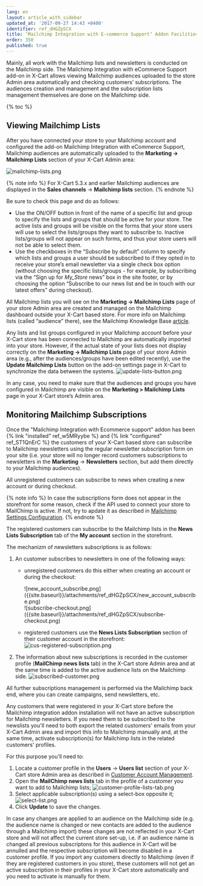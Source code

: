 ```yaml
---
lang: en
layout: article_with_sidebar
updated_at: '2017-09-27 14:43 +0400'
identifier: ref_dHGZpSCX
title: ‘Mailchimp Integration with E-commerce Support’ Addon Facilities
order: 350
published: true
---
```

Mainly, all work with the Mailchimp lists and newsletters is conducted on the Mailchimp side. The Mailchimp Integration with eCommerce Support add-on in X-Cart allows viewing Mailchimp audiences uploaded to the store Admin area automatically and checking customers’ subscriptions. The audiences creation and management and the subscription lists management themselves are done on the Mailchimp side.

{% toc %}

## Viewing Mailchimp Lists

After you have connected your store to your Mailchimp account and configured the add-on Mailchimp Integration with eCommerce Support, Mailchimp audiences are automatically uploaded to the **Marketing -> Mailchimp Lists** section of your X-Cart Admin area:

![mailchimp-lists.png]({{site.baseurl}}/attachments/ref_dHGZpSCX/mailchimp-lists.png)

{% note info %}
For X-Cart 5.3.x and earlier Mailchimp audiences are displayed in the **Sales channels** -> **Mailchimp lists** section.
{% endnote %}

Be sure to check this page and do as follows:

* Use the ON/OFF button in front of the name of a specific list and group to specify the lists and groups that should be active for your store. The active lists and groups will be visible on the forms that your store users will use to select the lists/groups they want to subscribe to. Inactive lists/groups will not appear on such forms, and thus your store users will not be able to select them.
* Use the checkboxes in the “Subscribe by default” column to specify which lists and groups a user should be subscribed to if they opted in to receive your store’s email newsletter via a single check box option (without choosing the specific lists/groups - for example, by subscribing via the “Sign up for _My_Store_ news” box in the site footer, or by choosing the option “Subscribe to our news list and be in touch with our latest offers” during checkout).

All Mailchimp lists you will see on the **Marketing -> Mailchimp Lists** page of your store Admin area are created and managed on the Mailchimp dashboard outside your X-Cart based store. For more info on Mailchimp lists (called “audience” there), see the Mailchimp Knowledge Base [article](http://kb.mailchimp.com/lists). 

Any lists and list groups configured in your Mailchimp account before your X-Cart store has been connected to Mailchimp are automatically imported into your store. However, if the actual state of your lists does not display correctly on the **Marketing -> Mailchimp Lists** page of your store Admin area (e.g., after the audiences/groups have been edited recently), use the **Update Mailchimp Lists** button on the add-on settings page in X-Cart to synchronize the data between the systems. 
![update-lists-button.png]({{site.baseurl}}/attachments/ref_dHGZpSCX/update-lists-button.png)

In any case, you need to make sure that the audiences and groups you have configured in Mailchimp are visible on the **Marketing > Mailchimp Lists** page in your X-Cart store’s Admin area. 

## Monitoring Mailchimp Subscriptions

Once the "Mailchimp Integration with Ecommerce support" addon has been {% link "installed" ref_w5MRyybe %} and {% link "configured" ref_ST1QnErC %} the customers of your X-Cart based store can subscribe to Mailchimp newsletters using the regular newsletter subscription form on your site (i.e. your store will no longer record customers subscriptions to newsletters in the **Marketing** -> **Newsletters** section, but add them directly to your Mailchimp audiences). 

All unregistered customers can subscribe to news when creating a new account or during checkout. 

{% note info %}
In case the subscriptions form does not appear in the storefront for some reason, check if the API used to connect your store to MailChimp is active. If not, try to apdate it as described in [Mailchimp Settings Configuration](https://kb.x-cart.com/modules/mailchimp_integration_with_e-commerce_support/configuring_the_mailchimp_integration_with_e-commerce_support_module.html#mailchimp-settings-configuration "‘Mailchimp Integration with E-commerce Support’ Addon Facilities").
{% endnote %}

The registered customers can subscribe to the Mailchimp lists in the **News Lists Subscription** tab of the **My account** section in the storefront.
 
The mechanizm of newsletters subscriptions is as follows:
1. An customer subscribes to newsletters in one of the following ways:
   * unregistered customers do this either when creating an account or during the checkout:
     <div class="ui stackable two column grid">
        <div class="column" markdown="span">![new_account_subscribe.png]({{site.baseurl}}/attachments/ref_dHGZpSCX/new_account_subscribe.png)</div>
        <div class="column" markdown="span">![subscribe-checkout.png]({{site.baseurl}}/attachments/ref_dHGZpSCX/subscribe-checkout.png)</div>
     </div>

   * registered customers use the **News Lists Subscription** section of their customer account in the storefront:
     ![cus-registered-subscription.png]({{site.baseurl}}/attachments/ref_dHGZpSCX/cus-registered-subscription.png)

2. The information about new subscriptions is recorded in the customer profile (**MailChimp news lists** tab) in the X-Cart store Admin area and at the same time is added to the active audience lists on the Mailchimp side.
   ![subscribed-customer.png]({{site.baseurl}}/attachments/ref_dHGZpSCX/subscribed-customer.png)

All further subscriptions management is performed via the Mailchimp back end, where you can create campaigns, send newsletters, etc.

Any customers that were registered in your X-Cart store before the Mailchimp integration addon installation will not have an active subscription for Mailchimp newsletters. If you need them to be subscribed to the newslists you'll need to both export the related customers' emails from your X-Cart Admin area and import this info to Mailchimp manually and, at the same time, activate subscription(s) for Mailchimp lists in the related customers' profiles. 

For this purpose you'll need to:
1. Locate a customer profile in the **Users** -> **Users list** section of your X-Cart store Admin area as described in [Customer Account Management](https://kb.x-cart.com/users/editing_user_profile_fields.html#customer-accounts-management "‘Mailchimp Integration with E-commerce Support’ Addon Facilities").
2. Open the **MailChimp news lists** tab in the profile of a customer you want to add to Mailchimp lists;
   ![customer-profile-lists-tab.png]({{site.baseurl}}/attachments/ref_dHGZpSCX/customer-profile-lists-tab.png)
2. Select applicable subscription(s) using a select-box opposite it;
   ![select-list.png]({{site.baseurl}}/attachments/ref_dHGZpSCX/select-list.png)
3. Click **Update** to save the changes.

In case any changes are applied to an audience on the Mailchimp side (e.g. the audience name is changed or new contacts are added to the audience through a Mailchimp import) these changes are not reflected in your X-Cart store and will not affect the current store set-up, i.e. if an audience name is changed all previous subscriptons for this audience in X-Cart will be annulled and the respective subscription will become disabled in a customer profile. If you import any customers directly to Mailchimp (even if they are registered customers in you store), these customers will not get an active subscription in their profiles in your X-Cart store automatically and you need to activate is manually for them.
